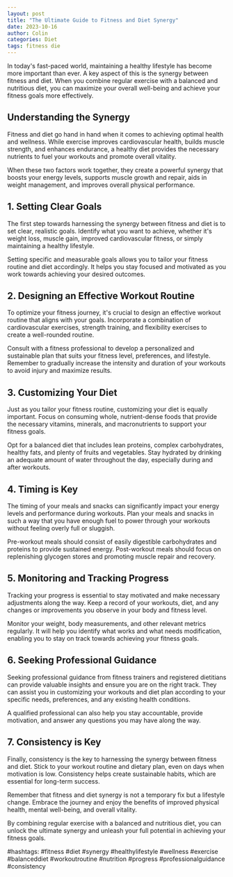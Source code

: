 ```yaml
---
layout: post
title: "The Ultimate Guide to Fitness and Diet Synergy"
date: 2023-10-16
author: Colin
categories: Diet
tags: fitness die
---
```


In today's fast-paced world, maintaining a healthy lifestyle has become more important than ever. A key aspect of this is the synergy between fitness and diet. When you combine regular exercise with a balanced and nutritious diet, you can maximize your overall well-being and achieve your fitness goals more effectively.

## Understanding the Synergy

Fitness and diet go hand in hand when it comes to achieving optimal health and wellness. While exercise improves cardiovascular health, builds muscle strength, and enhances endurance, a healthy diet provides the necessary nutrients to fuel your workouts and promote overall vitality.

When these two factors work together, they create a powerful synergy that boosts your energy levels, supports muscle growth and repair, aids in weight management, and improves overall physical performance.

## 1. Setting Clear Goals

The first step towards harnessing the synergy between fitness and diet is to set clear, realistic goals. Identify what you want to achieve, whether it's weight loss, muscle gain, improved cardiovascular fitness, or simply maintaining a healthy lifestyle.

Setting specific and measurable goals allows you to tailor your fitness routine and diet accordingly. It helps you stay focused and motivated as you work towards achieving your desired outcomes.

## 2. Designing an Effective Workout Routine

To optimize your fitness journey, it's crucial to design an effective workout routine that aligns with your goals. Incorporate a combination of cardiovascular exercises, strength training, and flexibility exercises to create a well-rounded routine.

Consult with a fitness professional to develop a personalized and sustainable plan that suits your fitness level, preferences, and lifestyle. Remember to gradually increase the intensity and duration of your workouts to avoid injury and maximize results.

## 3. Customizing Your Diet

Just as you tailor your fitness routine, customizing your diet is equally important. Focus on consuming whole, nutrient-dense foods that provide the necessary vitamins, minerals, and macronutrients to support your fitness goals.

Opt for a balanced diet that includes lean proteins, complex carbohydrates, healthy fats, and plenty of fruits and vegetables. Stay hydrated by drinking an adequate amount of water throughout the day, especially during and after workouts.

## 4. Timing is Key

The timing of your meals and snacks can significantly impact your energy levels and performance during workouts. Plan your meals and snacks in such a way that you have enough fuel to power through your workouts without feeling overly full or sluggish.

Pre-workout meals should consist of easily digestible carbohydrates and proteins to provide sustained energy. Post-workout meals should focus on replenishing glycogen stores and promoting muscle repair and recovery.

## 5. Monitoring and Tracking Progress

Tracking your progress is essential to stay motivated and make necessary adjustments along the way. Keep a record of your workouts, diet, and any changes or improvements you observe in your body and fitness level.

Monitor your weight, body measurements, and other relevant metrics regularly. It will help you identify what works and what needs modification, enabling you to stay on track towards achieving your fitness goals.

## 6. Seeking Professional Guidance

Seeking professional guidance from fitness trainers and registered dietitians can provide valuable insights and ensure you are on the right track. They can assist you in customizing your workouts and diet plan according to your specific needs, preferences, and any existing health conditions.

A qualified professional can also help you stay accountable, provide motivation, and answer any questions you may have along the way.

## 7. Consistency is Key

Finally, consistency is the key to harnessing the synergy between fitness and diet. Stick to your workout routine and dietary plan, even on days when motivation is low. Consistency helps create sustainable habits, which are essential for long-term success.

Remember that fitness and diet synergy is not a temporary fix but a lifestyle change. Embrace the journey and enjoy the benefits of improved physical health, mental well-being, and overall vitality.

By combining regular exercise with a balanced and nutritious diet, you can unlock the ultimate synergy and unleash your full potential in achieving your fitness goals.

#hashtags: #fitness #diet #synergy #healthylifestyle #wellness #exercise #balanceddiet #workoutroutine #nutrition #progress #professionalguidance #consistency